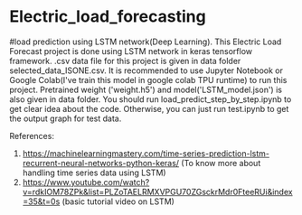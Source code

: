 # Electric_load_forecasting
#load prediction using LSTM network(Deep Learning).
This Electric Load Forecast project is done using LSTM network in keras tensorflow framework.
.csv data file for this project is given in data folder selected_data_ISONE.csv.
It is recommended to use Jupyter Notebook or Google Colab(I've train this model in google colab TPU runtime) to run this project.
Pretrained weight ('weight.h5') and model('LSTM_model.json') is also given in data folder.
You should run load_predict_step_by_step.ipynb to get clear idea about the code. Otherwise, you can just run test.ipynb to get the output graph for test data.


References:
1. https://machinelearningmastery.com/time-series-prediction-lstm-recurrent-neural-networks-python-keras/ (To know more about handling time series data using LSTM)
2. https://www.youtube.com/watch?v=rdkIOM78ZPk&list=PLZoTAELRMXVPGU70ZGsckrMdr0FteeRUi&index=35&t=0s (basic tutorial video on LSTM)
